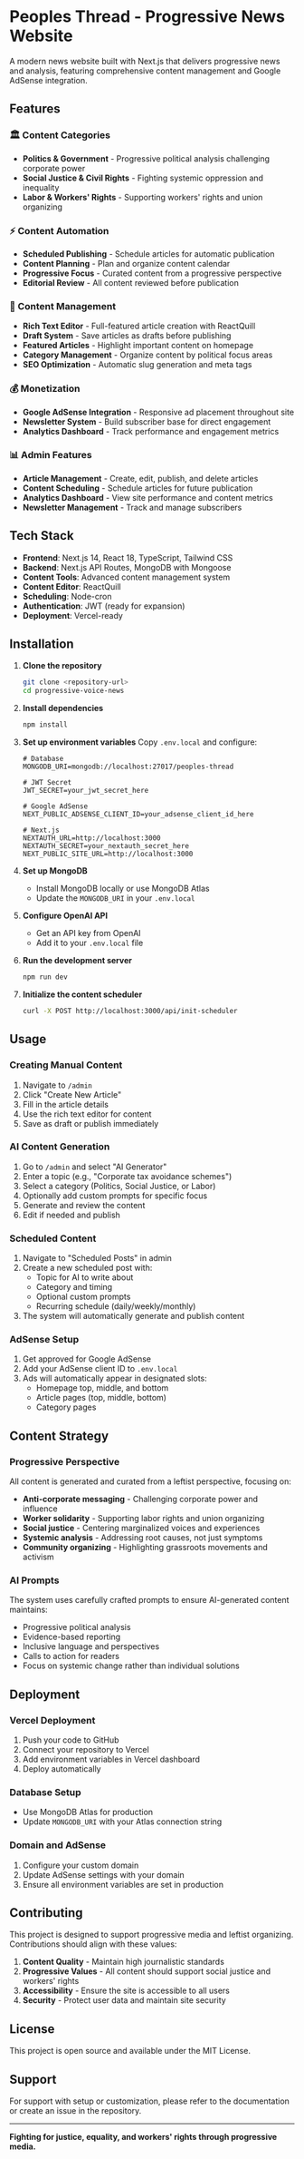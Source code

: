 # Peoples Thread - Progressive News Website

A modern news website built with Next.js that delivers progressive news and analysis, featuring comprehensive content management and Google AdSense integration.

## Features

### 🏛️ Content Categories
- **Politics & Government** - Progressive political analysis challenging corporate power
- **Social Justice & Civil Rights** - Fighting systemic oppression and inequality
- **Labor & Workers' Rights** - Supporting workers' rights and union organizing

### ⚡ Content Automation
- **Scheduled Publishing** - Schedule articles for automatic publication
- **Content Planning** - Plan and organize content calendar
- **Progressive Focus** - Curated content from a progressive perspective
- **Editorial Review** - All content reviewed before publication

### 📝 Content Management
- **Rich Text Editor** - Full-featured article creation with ReactQuill
- **Draft System** - Save articles as drafts before publishing
- **Featured Articles** - Highlight important content on homepage
- **Category Management** - Organize content by political focus areas
- **SEO Optimization** - Automatic slug generation and meta tags

### 💰 Monetization
- **Google AdSense Integration** - Responsive ad placement throughout site
- **Newsletter System** - Build subscriber base for direct engagement
- **Analytics Dashboard** - Track performance and engagement metrics

### 📊 Admin Features
- **Article Management** - Create, edit, publish, and delete articles
- **Content Scheduling** - Schedule articles for future publication
- **Analytics Dashboard** - View site performance and content metrics
- **Newsletter Management** - Track and manage subscribers

## Tech Stack

- **Frontend**: Next.js 14, React 18, TypeScript, Tailwind CSS
- **Backend**: Next.js API Routes, MongoDB with Mongoose
- **Content Tools**: Advanced content management system
- **Content Editor**: ReactQuill
- **Scheduling**: Node-cron
- **Authentication**: JWT (ready for expansion)
- **Deployment**: Vercel-ready

## Installation

1. **Clone the repository**
   ```bash
   git clone <repository-url>
   cd progressive-voice-news
   ```

2. **Install dependencies**
   ```bash
   npm install
   ```

3. **Set up environment variables**
   Copy `.env.local` and configure:
   ```env
   # Database
   MONGODB_URI=mongodb://localhost:27017/peoples-thread

   # JWT Secret
   JWT_SECRET=your_jwt_secret_here

   # Google AdSense
   NEXT_PUBLIC_ADSENSE_CLIENT_ID=your_adsense_client_id_here

   # Next.js
   NEXTAUTH_URL=http://localhost:3000
   NEXTAUTH_SECRET=your_nextauth_secret_here
   NEXT_PUBLIC_SITE_URL=http://localhost:3000
   ```

4. **Set up MongoDB**
   - Install MongoDB locally or use MongoDB Atlas
   - Update the `MONGODB_URI` in your `.env.local`

5. **Configure OpenAI API**
   - Get an API key from OpenAI
   - Add it to your `.env.local` file

6. **Run the development server**
   ```bash
   npm run dev
   ```

7. **Initialize the content scheduler**
   ```bash
   curl -X POST http://localhost:3000/api/init-scheduler
   ```

## Usage

### Creating Manual Content

1. Navigate to `/admin`
2. Click "Create New Article"
3. Fill in the article details
4. Use the rich text editor for content
5. Save as draft or publish immediately

### AI Content Generation

1. Go to `/admin` and select "AI Generator"
2. Enter a topic (e.g., "Corporate tax avoidance schemes")
3. Select a category (Politics, Social Justice, or Labor)
4. Optionally add custom prompts for specific focus
5. Generate and review the content
6. Edit if needed and publish

### Scheduled Content

1. Navigate to "Scheduled Posts" in admin
2. Create a new scheduled post with:
   - Topic for AI to write about
   - Category and timing
   - Optional custom prompts
   - Recurring schedule (daily/weekly/monthly)
3. The system will automatically generate and publish content

### AdSense Setup

1. Get approved for Google AdSense
2. Add your AdSense client ID to `.env.local`
3. Ads will automatically appear in designated slots:
   - Homepage top, middle, and bottom
   - Article pages (top, middle, bottom)
   - Category pages

## Content Strategy

### Progressive Perspective
All content is generated and curated from a leftist perspective, focusing on:
- **Anti-corporate messaging** - Challenging corporate power and influence
- **Worker solidarity** - Supporting labor rights and union organizing
- **Social justice** - Centering marginalized voices and experiences
- **Systemic analysis** - Addressing root causes, not just symptoms
- **Community organizing** - Highlighting grassroots movements and activism

### AI Prompts
The system uses carefully crafted prompts to ensure AI-generated content maintains:
- Progressive political analysis
- Evidence-based reporting
- Inclusive language and perspectives
- Calls to action for readers
- Focus on systemic change rather than individual solutions

## Deployment

### Vercel Deployment
1. Push your code to GitHub
2. Connect your repository to Vercel
3. Add environment variables in Vercel dashboard
4. Deploy automatically

### Database Setup
- Use MongoDB Atlas for production
- Update `MONGODB_URI` with your Atlas connection string

### Domain and AdSense
1. Configure your custom domain
2. Update AdSense settings with your domain
3. Ensure all environment variables are set in production

## Contributing

This project is designed to support progressive media and leftist organizing. Contributions should align with these values:

1. **Content Quality** - Maintain high journalistic standards
2. **Progressive Values** - All content should support social justice and workers' rights
3. **Accessibility** - Ensure the site is accessible to all users
4. **Security** - Protect user data and maintain site security

## License

This project is open source and available under the MIT License.

## Support

For support with setup or customization, please refer to the documentation or create an issue in the repository.

---

**Fighting for justice, equality, and workers' rights through progressive media.**